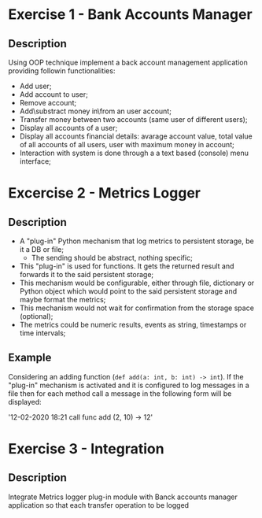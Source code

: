 # Exercise 1 - Bank Accounts Manager 

## Description

Using OOP technique implement a back account management application providing followin functionalities:
- Add user; 
- Add account to user;
- Remove account;
- Add\substract money in\from an user account;
- Transfer money between two accounts (same user of different users);
- Display all accounts of a user;
- Display all accounts financial details: avarage account value, total value of all accounts of all users, user with maximum money in account;
- Interaction with system is done through a a text based (console) menu interface;

# Excercise 2 - Metrics Logger

## Description

- A "plug-in" Python mechanism that log metrics to persistent storage, be it a DB or file;
  - The sending should be abstract, nothing specific;
- This "plug-in" is used for functions. It gets the returned result and forwards it to the said persistent storage;
- This mechanism would be configurable, either through file, dictionary or Python object which would point to the said persistent storage and maybe format the metrics;
- This mechanism would not wait for confirmation from the storage space (optional);
- The metrics could be numeric results, events as string, timestamps or time intervals;

## Example

Considering an adding function (`def add(a: int, b: int) -> int`). If the "plug-in" mechanism is activated and it is configured to log messages in a file then for each method call a message in the following form will be displayed:

'12-02-2020 18:21 call func add (2, 10) -> 12' 

# Exercise 3 - Integration 

## Description 

Integrate Metrics logger plug-in module with Banck accounts manager application so that each transfer operation to be logged 

